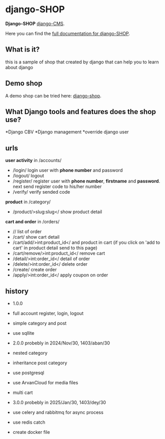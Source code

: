 # django-SHOP

**Django-SHOP** 
[django-CMS](https://www.django-cms.org/).

Here you can find the [full documentation for django-SHOP](https://shop.matinahmadi.ir/documentation).

## What is it?
this is a sample of shop that created by django that can help you to learn about django

## Demo shop
A demo shop can be tried here: [django-shop](https://shop.matinahmadi.ir/demo).

## What Django tools and features does the shop use?
*Django CBV
*Django management
*override django user


## urls

**user activity** in /accounts/
* /login/ login user with **phone number** and password
* /logout/ logout
* /register/ register user with **phone number**, **firstname** and **password**. next send register code to his/her number
* /verify/ verify sended code

**product** in /category/
* /product/&gt;slug:slug&lt;/ show product detail

**cart and order** in /orders/
* // list of order
* /cart/ show cart detail
* /cart/add/&gt;int:product_id&lt;/ and product in cart (if you click on 'add to cart' in product detail send to this page)
* /cart/remove/&gt;int:product_id&lt;/ remove cart
* /detail/&gt;int:order_id&lt;/ detail of order
* /delete/&gt;int:order_id&lt;/ delete order
* /create/ create order
* /apply/&gt;int:order_id&lt;/ apply coupon on order

## history

* 1.0.0

* full account register, login, logout
* simple category and post 
* use sqllite

* 2.0.0 probebly in 2024/Nov/30, 1403/aban/30

* nested category
* inheritance post category
* use postgresql
* use ArvanCloud for media files
* multi cart

* 3.0.0 probebly in 2025/Jan/30, 1403/dey/30

* use celery and rabbitmq for async process
* use redis catch
* create docker file


